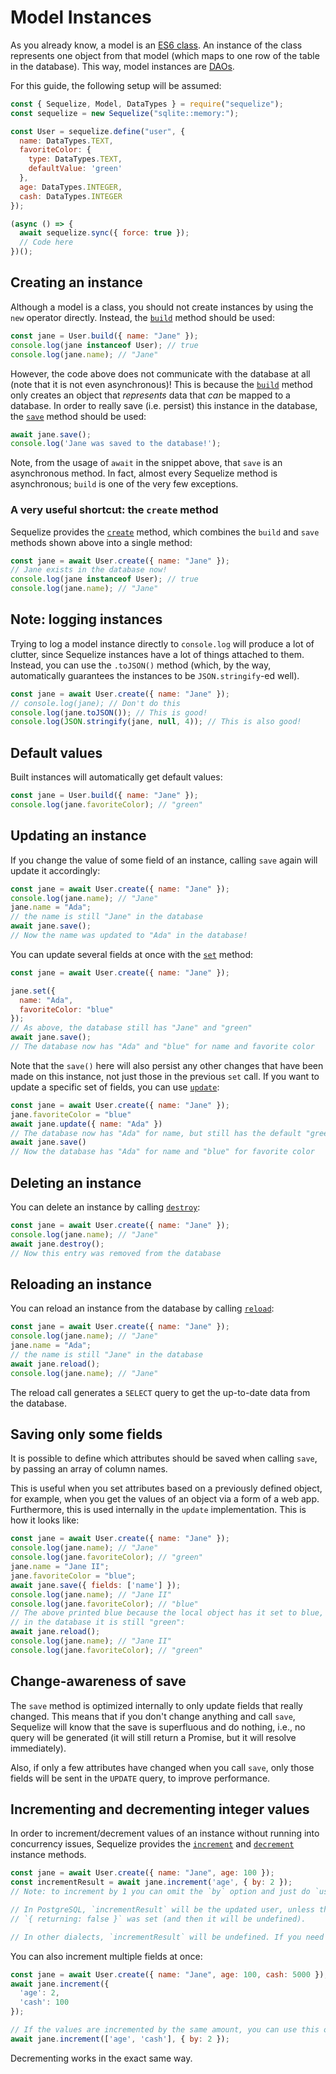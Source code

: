 # Model Instances

As you already know, a model is an [ES6 class](https://developer.mozilla.org/en-US/docs/Web/JavaScript/Reference/Classes). An instance of the class represents one object from that model (which maps to one row of the table in the database). This way, model instances are [DAOs](https://en.wikipedia.org/wiki/Data_access_object).

For this guide, the following setup will be assumed:

```js
const { Sequelize, Model, DataTypes } = require("sequelize");
const sequelize = new Sequelize("sqlite::memory:");

const User = sequelize.define("user", {
  name: DataTypes.TEXT,
  favoriteColor: {
    type: DataTypes.TEXT,
    defaultValue: 'green'
  },
  age: DataTypes.INTEGER,
  cash: DataTypes.INTEGER
});

(async () => {
  await sequelize.sync({ force: true });
  // Code here
})();
```

## Creating an instance

Although a model is a class, you should not create instances by using the `new` operator directly. Instead, the [`build`](../class/lib/model.js~Model.html#static-method-build) method should be used:

```js
const jane = User.build({ name: "Jane" });
console.log(jane instanceof User); // true
console.log(jane.name); // "Jane"
```

However, the code above does not communicate with the database at all (note that it is not even asynchronous)! This is because the [`build`](../class/lib/model.js~Model.html#static-method-build) method only creates an object that *represents* data that *can* be mapped to a database. In order to really save (i.e. persist) this instance in the database, the [`save`](../class/lib/model.js~Model.html#instance-method-save) method should be used:

```js
await jane.save();
console.log('Jane was saved to the database!');
```

Note, from the usage of `await` in the snippet above, that `save` is an asynchronous method. In fact, almost every Sequelize method is asynchronous; `build` is one of the very few exceptions.

### A very useful shortcut: the `create` method

Sequelize provides the [`create`](../class/lib/model.js~Model.html#static-method-create) method, which combines the `build` and `save` methods shown above into a single method:

```js
const jane = await User.create({ name: "Jane" });
// Jane exists in the database now!
console.log(jane instanceof User); // true
console.log(jane.name); // "Jane"
```

## Note: logging instances

Trying to log a model instance directly to `console.log` will produce a lot of clutter, since Sequelize instances have a lot of things attached to them. Instead, you can use the `.toJSON()` method (which, by the way, automatically guarantees the instances to be `JSON.stringify`-ed well).

```js
const jane = await User.create({ name: "Jane" });
// console.log(jane); // Don't do this
console.log(jane.toJSON()); // This is good!
console.log(JSON.stringify(jane, null, 4)); // This is also good!
```

## Default values

Built instances will automatically get default values:

```js
const jane = User.build({ name: "Jane" });
console.log(jane.favoriteColor); // "green"
```

## Updating an instance

If you change the value of some field of an instance, calling `save` again will update it accordingly:

```js
const jane = await User.create({ name: "Jane" });
console.log(jane.name); // "Jane"
jane.name = "Ada";
// the name is still "Jane" in the database
await jane.save();
// Now the name was updated to "Ada" in the database!
```

You can update several fields at once with the [`set`](../class/lib/model.js~Model.html#instance-method-set) method:

```js
const jane = await User.create({ name: "Jane" });

jane.set({
  name: "Ada",
  favoriteColor: "blue"
});
// As above, the database still has "Jane" and "green"
await jane.save();
// The database now has "Ada" and "blue" for name and favorite color
```

Note that the `save()` here will also persist any other changes that have been made on this instance, not just those in the previous `set` call. If you want to update a specific set of fields, you can use [`update`](../class/lib/model.js~Model.html#instance-method-update):

```js
const jane = await User.create({ name: "Jane" });
jane.favoriteColor = "blue"
await jane.update({ name: "Ada" })
// The database now has "Ada" for name, but still has the default "green" for favorite color
await jane.save()
// Now the database has "Ada" for name and "blue" for favorite color
```

## Deleting an instance

You can delete an instance by calling [`destroy`](../class/lib/model.js~Model.html#instance-method-destroy):

```js
const jane = await User.create({ name: "Jane" });
console.log(jane.name); // "Jane"
await jane.destroy();
// Now this entry was removed from the database
```

## Reloading an instance

You can reload an instance from the database by calling [`reload`](../class/lib/model.js~Model.html#instance-method-reload):

```js
const jane = await User.create({ name: "Jane" });
console.log(jane.name); // "Jane"
jane.name = "Ada";
// the name is still "Jane" in the database
await jane.reload();
console.log(jane.name); // "Jane"
```

The reload call generates a `SELECT` query to get the up-to-date data from the database.

## Saving only some fields

It is possible to define which attributes should be saved when calling `save`, by passing an array of column names.

This is useful when you set attributes based on a previously defined object, for example, when you get the values of an object via a form of a web app. Furthermore, this is used internally in the `update` implementation. This is how it looks like:

```js
const jane = await User.create({ name: "Jane" });
console.log(jane.name); // "Jane"
console.log(jane.favoriteColor); // "green"
jane.name = "Jane II";
jane.favoriteColor = "blue";
await jane.save({ fields: ['name'] });
console.log(jane.name); // "Jane II"
console.log(jane.favoriteColor); // "blue"
// The above printed blue because the local object has it set to blue, but
// in the database it is still "green":
await jane.reload();
console.log(jane.name); // "Jane II"
console.log(jane.favoriteColor); // "green"
```

## Change-awareness of save

The `save` method is optimized internally to only update fields that really changed. This means that if you don't change anything and call `save`, Sequelize will know that the save is superfluous and do nothing, i.e., no query will be generated (it will still return a Promise, but it will resolve immediately).

Also, if only a few attributes have changed when you call `save`, only those fields will be sent in the `UPDATE` query, to improve performance.

## Incrementing and decrementing integer values

In order to increment/decrement values of an instance without running into concurrency issues, Sequelize provides the [`increment`](../class/lib/model.js~Model.html#instance-method-increment) and [`decrement`](../class/lib/model.js~Model.html#instance-method-decrement) instance methods.

```js
const jane = await User.create({ name: "Jane", age: 100 });
const incrementResult = await jane.increment('age', { by: 2 });
// Note: to increment by 1 you can omit the `by` option and just do `user.increment('age')`

// In PostgreSQL, `incrementResult` will be the updated user, unless the option
// `{ returning: false }` was set (and then it will be undefined).

// In other dialects, `incrementResult` will be undefined. If you need the updated instance, you will have to call `user.reload()`.
```

You can also increment multiple fields at once:

```js
const jane = await User.create({ name: "Jane", age: 100, cash: 5000 });
await jane.increment({
  'age': 2,
  'cash': 100
});

// If the values are incremented by the same amount, you can use this other syntax as well:
await jane.increment(['age', 'cash'], { by: 2 });
```

Decrementing works in the exact same way.
